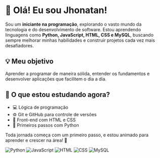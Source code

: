 # 👋 Olá! Eu sou Jhonatan!

Sou um **iniciante na programação**, explorando o vasto mundo da tecnologia e do desenvolvimento de software. Estou aprendendo linguagens como **Python, JavaScript, HTML, CSS e MySQL**, buscando sempre melhorar minhas habilidades e construir projetos cada vez mais desafiadores.

## 💡 Meu objetivo
Aprender a programar de maneira sólida, entender os fundamentos e desenvolver aplicações que facilitem o dia a dia.

## 🚀 O que estou estudando agora?
- 💻 Lógica de programação
- ⚙️ Git e GitHub para controle de versões
- 🎨 Front-end com HTML e CSS
- 🐍 Primeiros passos com Python

Toda jornada começa com um primeiro passo, e estou animado para aprender e crescer na área! 💙



![Python](https://img.shields.io/badge/Python-3776AB?style=for-the-badge&logo=python&logoColor=white)
![JavaScript](https://img.shields.io/badge/JavaScript-F7DF1E?style=for-the-badge&logo=javascript&logoColor=black)
![HTML](https://img.shields.io/badge/HTML5-E34F26?style=for-the-badge&logo=html5&logoColor=white)
![CSS](https://img.shields.io/badge/CSS3-1572B6?style=for-the-badge&logo=css3&logoColor=white)
![MySQL](https://img.shields.io/badge/MySQL-4479A1?style=for-the-badge&logo=mysql&logoColor=white)

<!--
**jhonatanstefani03/jhonatanstefani03** is a ✨ _special_ ✨ repository because its `README.md` (this file) appears on your GitHub profile.

Here are some ideas to get you started:

- 🔭 I’m currently working on ...
- 🌱 I’m currently learning ...
- 👯 I’m looking to collaborate on ...
- 🤔 I’m looking for help with ...
- 💬 Ask me about ...
- 📫 How to reach me: ...
- 😄 Pronouns: ...
- ⚡ Fun fact: ...
-->
